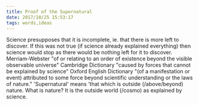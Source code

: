 ```yaml
---
title: Proof of the Supernatural
date: 2017/10/25 15:53:17
tags: words,ideas
---
```


Science presupposes that it is incomplete, ie. that there is more left to discover. If this was not true (if science already explained everything) then science would stop as there would be nothing left for it to discover. Merriam-Webster "of or relating to an order of existence beyond the visible observable universe" Cambridge Dictionary "caused by forces that cannot be explained by science" Oxford English Dictionary "(of a manifestation or event) attributed to some force beyond scientific understanding or the laws of nature." 'Supernatural' means 'that which is outside (/above/beyond) nature. What is nature? It is the outside world (/cosmo) as explained by science.
